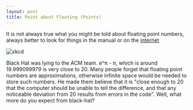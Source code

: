 ```yaml
---
layout: post
title: Point about Floating (Points)
---
```


It is not always true what you might be told about floating point numbers, always better to look for things in the manual or on the [internet](http://floating-point-gui.de/basic/)

![xkcd](http://imgs.xkcd.com/comics/e_to_the_pi_minus_pi.png)

Black Hat was lying to the ACM team. e^π - π, which is around 19.999099979 is very close to 20. Many people forget that floating point numbers are approximations, otherwise infinite space would be needed to store such numbers. He made them believe that it is "close enough to 20 that the computer should be unable to tell the difference, and that any noticeable deviation from 20 results from errors in the code". Well, what more do you expect from black-hat?